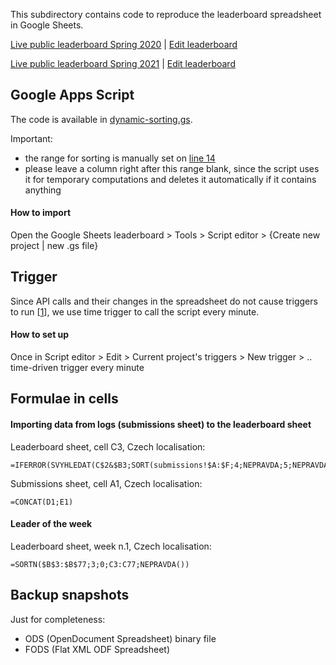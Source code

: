 This subdirectory contains code to reproduce the leaderboard spreadsheet in
Google Sheets.

[Live public leaderboard Spring 2020][leaderboard-2020] | [Edit leaderboard][leaderboard-2020-sheets]

[Live public leaderboard Spring 2021][leaderboard-2021] | [Edit leaderboard][leaderboard-2021-sheets]


[leaderboard-2020]: https://docs.google.com/spreadsheets/d/e/2PACX-1vSGTg_Agc0SowDIsDDsaBN_UD-9r-F2eSpozyvVA8F51YHt3GmAle3niaCoj0ocazjDm01OJNgNEykZ/pubhtml
[leaderboard-2021]: https://docs.google.com/spreadsheets/d/e/2PACX-1vRRR4eDkQIWx5FSU08Uj5DciWwxNfHJeLruNR1T0WW9xmSsYl457Zqv5SlA1jfvsYHpsaUw_8P3z1OF/pubhtml
[leaderboard-2020-sheets]: https://docs.google.com/spreadsheets/d/1f9P3bn17n2rHGCxBnn3GVr57PF5hMWJEILp06Uq7Jnk/edit?usp=sharing
[leaderboard-2021-sheets]: https://docs.google.com/spreadsheets/d/1CNeZESOrPxBs3U0FeGtaDPLJQkb2Ubsr0aCvyNIwdtM/edit?usp=sharing

## Google Apps Script

The code is available in [dynamic-sorting.gs](./dynamic-sorting.gs).

Important:
* the range for sorting is manually set on [line 14](./dynamic-sorting.gs#L14)
* please leave a column right after this range blank, since the script uses it
  for temporary computations and deletes it automatically if it contains
  anything

#### How to import

Open the Google Sheets leaderboard > Tools > Script editor > {Create new
project | new .gs file}

## Trigger

Since API calls and their changes in the spreadsheet do not cause triggers to
run [[1][1]], we use time trigger to call the script every minute.

#### How to set up

Once in Script editor > Edit > Current project's triggers > New trigger > ..
time-driven trigger every minute

## Formulae in cells

#### Importing data from logs (submissions sheet) to the leaderboard sheet

Leaderboard sheet, cell C3, Czech localisation:
```
=IFERROR(SVYHLEDAT(C$2&$B3;SORT(submissions!$A:$F;4;NEPRAVDA;5;NEPRAVDA;6;NEPRAVDA);6;NEPRAVDA))
```

Submissions sheet, cell A1, Czech localisation:
```
=CONCAT(D1;E1)
```

#### Leader of the week

Leaderboard sheet, week n.1, Czech localisation:
```
=SORTN($B$3:$B$77;3;0;C3:C77;NEPRAVDA())
```

## Backup snapshots

Just for completeness:
* ODS (OpenDocument Spreadsheet) binary file
* FODS (Flat XML ODF Spreadsheet)


[1]: https://developers.google.com/apps-script/guides/triggers
